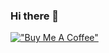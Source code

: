### Hi there 👋


[!["Buy Me A Coffee"](https://cdn.buymeacoffee.com/buttons/v2/default-yellow.png)](https://www.buymeacoffee.com/laurentrichard)

<!--
**easylo/easylo** is a ✨ _special_ ✨ repository because its `README.md` (this file) appears on your GitHub profile.

Here are some ideas to get you started:

- 🔭 I’m currently working on ...
- 🌱 I’m currently learning ...
- 👯 I’m looking to collaborate on ...
- 🤔 I’m looking for help with ...
- 💬 Ask me about ...
- 📫 How to reach me: ...
- 😄 Pronouns: ...
- ⚡ Fun fact: ...
-->
